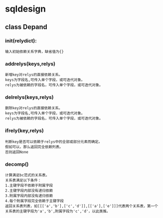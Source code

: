 # sqldesign

## class Depand
### __init__(relydict):
    输入初始依赖关系字典，缺省值为{}
### addrelys(keys,relys)
    新增key对relys的直接依赖关系。
    keys为字段名,可传入单个字段，或可迭代对象。
    relys为被依赖的字段名，可传入单个字段，或可迭代对象。
### delrelys(keys,relys)
    删除key对relys的直接依赖关系。
    keys为字段名,可传入单个字段，或可迭代对象。
    relys为被依赖的字段名，可传入单个字段，或可迭代对象。
### ifrely(key,relys)
    判断key是否可以依赖于relys中的全部或部分元素而确定。
    假如可以，那么返回完全依赖列表。
    否则返回None
### decomp()
    计算满足bc范式的关系表。
    关系表满足以下条件：
    1.主键字段不依赖于附属字段
    2.主键字段内部没有递归依赖
    3.附属字段内部没有递归依赖
    4.每个附属字段完全依赖于主键字段
    返回关系表列表，如[[['a','b'],['c','d']],[['a'],['e']]]代表两个关系表，第一个关系表的主键字段为'a','b',附属字段为'c','d'，以此类推。